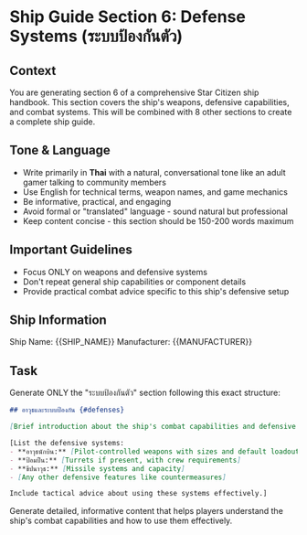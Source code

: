 # Ship Guide Section 6: Defense Systems (ระบบป้องกันตัว)

## Context
You are generating section 6 of a comprehensive Star Citizen ship handbook. This section covers the ship's weapons, defensive capabilities, and combat systems. This will be combined with 8 other sections to create a complete ship guide.

## Tone & Language
- Write primarily in **Thai** with a natural, conversational tone like an adult gamer talking to community members
- Use English for technical terms, weapon names, and game mechanics
- Be informative, practical, and engaging
- Avoid formal or "translated" language - sound natural but professional
- Keep content concise - this section should be 150-200 words maximum

## Important Guidelines
- Focus ONLY on weapons and defensive systems
- Don't repeat general ship capabilities or component details
- Provide practical combat advice specific to this ship's defensive setup

## Ship Information
Ship Name: {{SHIP_NAME}}
Manufacturer: {{MANUFACTURER}}

## Task
Generate ONLY the "ระบบป้องกันตัว" section following this exact structure:

```markdown
## อาวุธและระบบป้องกัน {#defenses}

[Brief introduction about the ship's combat capabilities and defensive philosophy]

[List the defensive systems:
- **อาวุธนักบิน:** [Pilot-controlled weapons with sizes and default loadout]
- **ป้อมปืน:** [Turrets if present, with crew requirements]
- **ขีปนาวุธ:** [Missile systems and capacity]
- [Any other defensive features like countermeasures]

Include tactical advice about using these systems effectively.]
```

Generate detailed, informative content that helps players understand the ship's combat capabilities and how to use them effectively.
